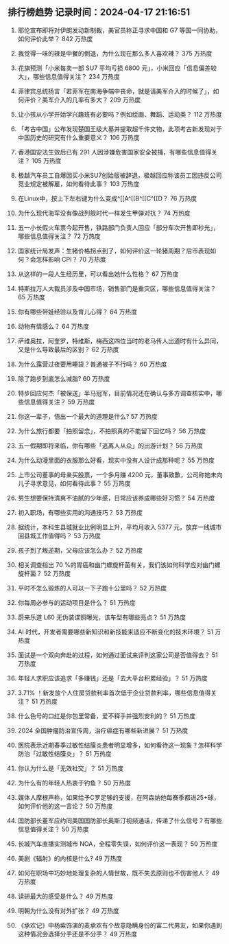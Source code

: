 
## 排行榜趋势 记录时间：2024-04-17 21:16:51
  
  1. 耶伦宣布即将对伊朗发动新制裁，美官员称正寻求中国和 G7 等国一同协助，如何评价此举？ 842 万热度
    
  2. 我觉得一味的辣是中餐的倒退，为什么现在那么多人喜欢辣？ 375 万热度
    
  3. 花旗预测「小米每卖一部 SU7 平均亏损 6800 元」，小米回应「信息偏差较大」，哪些信息值得关注？ 234 万热度
    
  4. 菲律宾总统扬言「若菲军在南海争端中丧命，就是请美军介入的时候了」，如何评价？美军介入的几率有多大？ 209 万热度
    
  5. 让小孩从小学开始学兴趣班有必要吗？例如绘画、舞蹈、运动类？ 112 万热度
    
  6. 「考古中国」公布发现楚国王级大墓并提取超千件文物，此项考古新发现对于中国历史的研究有什么重要意义？ 106 万热度
    
  7. 香港国安法生效后已有 291 人因涉嫌危害国家安全被捕，有哪些信息值得关注？ 105 万热度
    
  8. 极越汽车员工自爆因买小米SU7创始版被辞退，极越回应称该员工因违反公司竞业规定被解雇，如何看待此事？ 103 万热度
    
  9. 在Linux中，按上下左右键为什么变成^[[A^[[B^[[C^[[D？ 76 万热度
    
  10. 为什么现代海军没有像战列舰时代一样发生甲弹对抗？ 74 万热度
    
  11. 五一小长假火车票今起开售，铁路部门负责人回应「部分车次开售即秒光」，哪些信息值得关注？ 72 万热度
    
  12. 国家统计局发声：生猪价格拐点到了，如何评价这一轮猪周期？后市表现如何？会怎样影响 CPI？ 70 万热度
    
  13. 从这样的一段人生经历里，可以看出她什么性格？ 67 万热度
    
  14. 特斯拉万人大裁员涉及中国市场，销售部门是重灾区，哪些信息值得关注？ 65 万热度
    
  15. 你有哪些带娃经验以及育儿心得？ 64 万热度
    
  16. 动物有情感么？ 64 万热度
    
  17. 萨维奥拉，阿奎罗，特维斯，梅西这四位当时的老马传人出道时有什么异同，又是什么导致最后的区别？ 62 万热度
    
  18. 为什么露营过夜要用睡袋？普通被子不行吗？ 60 万热度
    
  19. 除了跑步到底怎么减脂? 60 万热度
    
  20. 特步回应何杰「被保送」半马冠军，目前情况还在确认与多方调查核实中，哪些信息值得关注？ 59 万热度
    
  21. 你这一辈子，悟出一个最大的道理是什么? 57 万热度
    
  22. 为什么旅行都要「拍照留念」，不拍照真的不能留下回忆吗？ 56 万热度
    
  23. 五一假期即将来临，你有哪些「逃离人从众」的出游计划？ 56 万热度
    
  24. 为什么动漫里面的衣服那么好看，现实中没有人设计成那种呢？ 55 万热度
    
  25. 上市公司董事的母亲买股票，一个多月赚 4200 元，董事致歉，公司称她未向儿子寻求意见，如何看待此事？ 55 万热度
    
  26. 男生想要保持清爽不油腻的少年感，日常应该养成哪些好习惯？ 54 万热度
    
  27. 初入职场，有哪些实用的沟通技巧？ 53 万热度
    
  28. 据统计，本科生县城就业比例明显上升，平均月收入 5377 元，放弃一线城市回县城工作值得吗？ 53 万热度
    
  29. 孩子到了叛逆期，父母应该怎么办？ 52 万热度
    
  30. 相关调查指出 70 %的胃癌和幽门螺旋杆菌有关，我们该如何科学应对幽门螺旋杆菌？ 52 万热度
    
  31. 平时不怎么锻炼的人可以一下子跑十公里吗？ 52 万热度
    
  32. 你每周必参与的运动项目是什么？ 51 万热度
    
  33. 蔚来乐道 L60 无伪装谍照曝光，该车型有哪些亮点？ 51 万热度
    
  34. AI 时代，开发者需要哪些新知识和新技能来适应不断变化的技术环境？ 51 万热度
    
  35. 面试是一个双向奔赴的过程，如何通过面试来评判这家公司是否值得去？ 51 万热度
    
  36. 年轻人求职应该追求「多赚钱」还是「去大平台积累经验」？ 51 万热度
    
  37. 3.71% ！新发放个人住房贷款利率首次低于企业贷款利率，哪些信息值得关注？ 51 万热度
    
  38. 什么色号的口红是你包里常备，爱不释手并强烈安利的？ 51 万热度
    
  39. 2024 全国肿瘤防治宣传周，治疗癌症有哪些新进展？ 51 万热度
    
  40. 医院表示近期春季过敏性结膜炎患者明显增多，如何看待这一现象？怎样科学防治「过敏性结膜炎」？ 51 万热度
    
  41. 你认为什么是「无效社交」？ 51 万热度
    
  42. 为什么有的年轻人热衷于钓鱼？ 50 万热度
    
  43. 媒体人摩根声称，如果给予C罗足够的支援，在阿森纳他每赛季都进25+球，如何评价他的这一言论？ 50 万热度
    
  44. 国防部长董军应约同美国国防部长奥斯汀视频通话，传递了什么信号？有哪些信息值得关注？ 50 万热度
    
  45. 长城汽车直播实测城市 NOA，全程零失误，如何评价这一表现？ 50 万热度
    
  46. 美剧《辐射》的内核是什么? 49 万热度
    
  47. 如何在职场中巧妙地处理复杂的人情世故，既不失去原则也不伤害他人？ 49 万热度
    
  48. 读研最大的感受是什么？ 49 万热度
    
  49. 明朝为什么没有对外扩张？ 49 万热度
    
  50. 《承欢记》中杨紫饰演的麦承欢有个故意隐瞒身份的富二代男友，如果你遇到这种情况会选择分手还是不分手？ 49 万热度
    